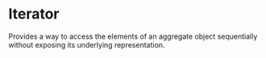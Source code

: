 # Iterator
Provides a way to access the elements of an aggregate object
sequentially without exposing its underlying representation.
